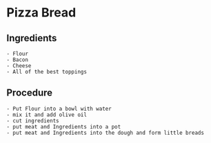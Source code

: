 # Pizza Bread 

## Ingredients

    - Flour
    - Bacon
    - Cheese
    - All of the best toppings

## Procedure

    - Put Flour into a bowl with water
    - mix it and add olive oil
    - cut ingredients 
    - put meat and Ingredients into a pot
    - put meat and Ingredients into the dough and form little breads